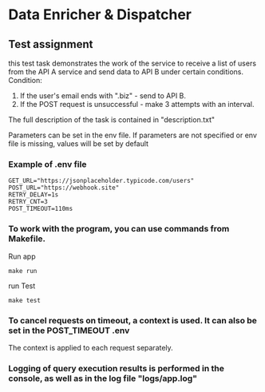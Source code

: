 # Data Enricher & Dispatcher

## Test assignment
this test task demonstrates the work of the service to receive a list of users from the API A service and send data to API B under certain conditions.
Condition: 
1. If the user's email ends with ".biz" - send to API B.
2. If the POST request is unsuccessful - make 3 attempts with an interval.

The full description of the task is contained in "description.txt"

Parameters can be set in the env file.
If parameters are not specified or env file is missing, values ​​will be set by default
### Example of .env file
```
GET_URL="https://jsonplaceholder.typicode.com/users"
POST_URL="https://webhook.site"
RETRY_DELAY=1s
RETRY_CNT=3
POST_TIMEOUT=110ms
```
### To work with the program, you can use commands from Makefile.
Run app
```
make run
```
run Test
```
make test
```
### To cancel requests on timeout, a context is used. It can also be set in the POST_TIMEOUT .env
The context is applied to each request separately.
### Logging of query execution results is performed in the console, as well as in the log file "logs/app.log"